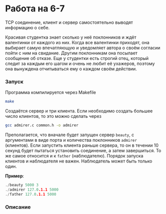 # Работа на 6-7

TCP соединение, клиент и сервер самостоятельно выводят информацию о себе.

Красивая студентка знает сколько у неё поклонников и ждёт валентинки от каждого из них. Когда все валентинки приходят, она выбирает самую впечатляющую и уведомляет автора о своём согласии пойти с ним на свидание. Другим поклонникам она посылает сообщение об отказе.
Еще у студентки есть строгий отец, который следит за каждым его шагом и очень не любит её ухажеров, поэтому она вынуждена отчитываться ему о каждом своём действии.

### Запуск
Программа компилируется через Makefile
```bash
make
```
Создаётся сервер и три клиента. Если необходимо создать большее число клиентов, то это можно сделать через
```bash
gcc admirer.c common.h -o admirer
```
Преполагается, что вначале будет запущен сервер `beauty`, с аргументами в виде порта и количества поклонников `admirer` (клиентов). Если запустить клиента раньше сервера, то он в течении 10 секунд будет пытаться установить соединение, а затем завершиться. То же самое относится и к `father` (наблюдателю). Порядок запуска клиентов и наблюдателя не важен. Наблюдатель может быть только один.

**Пример**:
```c
./beauty 5000 3
./admirer 127.0.1.1 5000
./father 127.0.1.1 5000
```

### Описание


